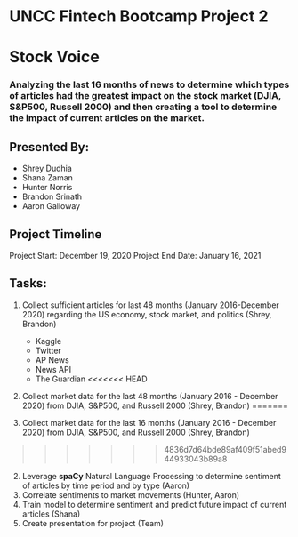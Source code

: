 # UNCC Fintech Bootcamp Project 2
# Stock Voice
### Analyzing the last 16 months of news to determine which types of articles had the greatest impact on the stock market (DJIA, S&P500, Russell 2000) and then creating a tool to determine the impact of current articles on the market.

## Presented By:
- Shrey Dudhia
- Shana Zaman
- Hunter Norris
- Brandon Srinath
- Aaron Galloway

## Project Timeline
Project Start: December 19, 2020
Project End Date: January 16, 2021

## Tasks:
1. Collect sufficient articles for last 48 months (January 2016-December 2020) regarding the US economy, stock market, and politics (Shrey, Brandon)
	- Kaggle
	- Twitter
	- AP News
	- News API
	- The Guardian
<<<<<<< HEAD
2. Collect market data for the last 48 months (January 2016 - December 2020) from DJIA, S&P500, and Russell 2000 (Shrey, Brandon)
=======

2. Collect market data for the last 16 months (January 2016 - December 2020) from DJIA, S&P500, and Russell 2000 (Shrey, Brandon)
>>>>>>> 4836d7d64bde89af409f51abed944933043b89a8
2. Leverage **spaCy** Natural Language Processing to determine sentiment of articles by time period and by type (Aaron)
3. Correlate sentiments to market movements (Hunter, Aaron)
4. Train model to determine sentiment and predict future impact of current articles (Shana)
5. Create presentation for project (Team)